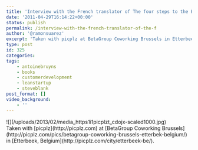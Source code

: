 ```yaml
---
title: 'Interview with the French translator of The four steps to the Epiphany @abruyns #leanstartup'
date: '2011-04-29T16:14:22+00:00'
status: publish
permalink: /interview-with-the-french-translator-of-the-f
author: '@ramonsuarez'
excerpt: 'Taken with picplz at BetaGroup Coworking Brussels in Etterbeek, Belgium.'
type: post
id: 325
categories:
tags:
    - antoinebruyns
    - books
    - customerdevelopment
    - leanstartup
    - steveblank
post_format: []
video_background:
    - ''
---
```

<div class="p_embed p_image_embed">![](/uploads/2013/02/media_https1i1picplzt_cdojx-scaled1000.jpg)</div>Taken with [picplz](http://picplz.com) at [BetaGroup Coworking Brussels](http://picplz.com/pics/betagroup-coworking-brussels-etterbek-belgium/) in [Etterbeek, Belgium](http://picplz.com/city/etterbeek-be/).